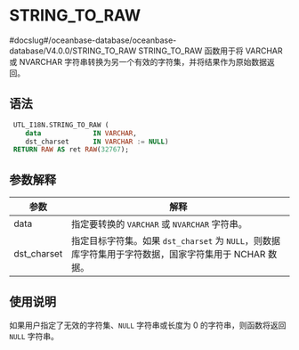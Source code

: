 STRING_TO_RAW 
==================================
#docslug#/oceanbase-database/oceanbase-database/V4.0.0/STRING_TO_RAW
STRING_TO_RAW 函数用于将 VARCHAR 或 NVARCHAR 字符串转换为另一个有效的字符集，并将结果作为原始数据返回。

语法 
-----------------------

```sql
 UTL_I18N.STRING_TO_RAW (
    data             IN VARCHAR,
    dst_charset      IN VARCHAR := NULL)
 RETURN RAW AS ret RAW(32767);
```



参数解释 
-------------



|   **参数**    |                            **解释**                             |
|-------------|---------------------------------------------------------------|
| data        | 指定要转换的 `VARCHAR` 或 `NVARCHAR` 字符串。                                |
| dst_charset | 指定目标字符集。如果 `dst_charset` 为 `NULL`，则数据库字符集用于字符数据，国家字符集用于 NCHAR 数据。 |



使用说明 
-------------

如果用户指定了无效的字符集、`NULL` 字符串或长度为 0 的字符串，则函数将返回 `NULL` 字符串。

